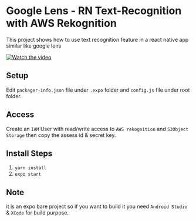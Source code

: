 # Google Lens - RN Text-Recognition with AWS Rekognition
This project shows how to use text recognition feature in a react native app similar like google lens 

[![Watch the video](https://img.youtube.com/vi/fqwuPihkIi4/maxresdefault.jpg)](https://youtu.be/fqwuPihkIi4)

## Setup

Edit `packager-info.json` file under `.expo` folder
and `config.js` file under root folder.

## Access

Create an `IAM` User with read/write access to `AWS rekognition` and `S3Object Storage` then copy the assess id & secret key.

## Install Steps

1. `yarn install` 
2. `expo start`

## Note

it is an expo bare project so if you want to build it you need `Android Studio` & `XCode` for build purpose.

